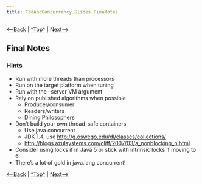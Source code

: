 ```yaml
---
title: TddAndConcurrency.Slides.FinaNotes
---
```

[<--Back](TddAndConcurrency.Slides.KeepItAwayFromMe) | [^Top^](TddAndConcurrency.Slides) | [Next-->](TddAndConcurrency.Slides.RandomStuff)

## Final Notes

### Hints
* Run with more threads than processors
* Run on the target platform when tuning
* Run with the –server VM argument
* Rely on published algorithms when possible
  * Producer/consumer
  * Readers/writers
  * Dining Philosophers
* Don’t build your own thread-safe containers
  * Use java.concurrent
  * JDK 1.4, use http://g.oswego.edu/dl/classes/collections/
  * http://blogs.azulsystems.com/cliff/2007/03/a_nonblocking_h.html
* Consider using locks if in Java 5 or stick with intrinsic locks if moving to 6.
* There’s a lot of gold in java.lang.concurrent!

[<--Back](TddAndConcurrency.Slides.KeepItAwayFromMe) | [^Top^](TddAndConcurrency.Slides) | [Next-->](TddAndConcurrency.Slides.RandomStuff)
